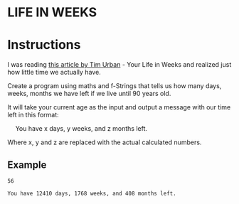 # LIFE IN WEEKS

# Instructions

I was reading [this article by Tim Urban](https://waitbutwhy.com/2014/05/life-weeks.html) - Your Life in Weeks and realized just how little time we actually have.

Create a program using maths and f-Strings that tells us how many days, weeks, months we have left if we live until 90 years old.

It will take your current age as the input and output a message with our time left in this format:

&emsp; You have x days, y weeks, and z months left.

Where x, y and z are replaced with the actual calculated numbers.

## Example

```
56
```

```
You have 12410 days, 1768 weeks, and 408 months left.
```
